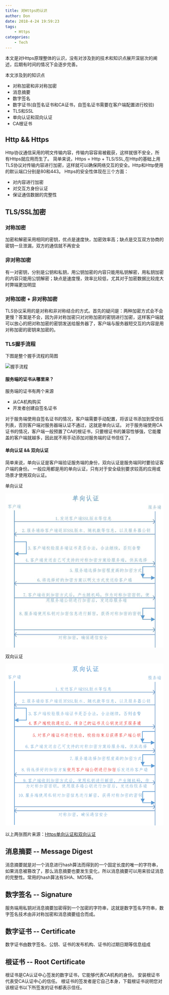 ```yaml
---
title: 对Https的认识
author: Don
date: 2018-4-24 19:59:23
tags:
    - Https
categories:
    - Tech
---
```


本文是对Https原理整体的认识，没有对涉及到的技术和知识点展开深层次的阐述，后期有时间的情况下会逐步完善。


本文涉及到的知识点

* 对称加密和非对称加密
* 消息摘要
* 数字签名
* 数字证书(自签名证书和CA证书，自签名证书需要在客户端配置进行校验)
* TLS和SSL
* 单向认证和双向认证
* CA根证书


## Http && Https

Http协议通信采用的明文传输内容，传输内容容易被截获，这样就很不安全，所有Https就应用而生了。
简单来说，Https = Http + TLS/SSL,在Http的基础上用TLS协议对传输内容进行加密，这样就可以确保网络交互的安全。Http和Http使用的默认端口分别是80和443。
Https的安全性体现在三个方面：

- 对内容进行加密
- 对交互方身份认证
- 保证通信数据的完整性

## TLS/SSL加密

### 对称加密
加密和解密采用相同的密钥，优点是速度快，加密效率高；缺点是交互双方协商的密钥一旦泄漏，双方的通信就不再安全

### 非对称加密
有一对密钥，分别是公钥和私钥，用公钥加密的内容只能用私钥解密，用私钥加密的内容只能用公钥解密；缺点是速度慢，效率比较低，尤其对于加密数据比较庞大时弊端更加明显

### 对称加密 + 非对称加密
TLS协议采用的是对称和非对称结合的方式。首先的疑问是：两种加密方式会不会更慢？答案是不会，因为非对称加密只对对称加密的密钥进行加密，这样客户端就可以放心的把对称加密的密钥发送给服务器了，客户端与服务器短交互的内容是用对称加密的密钥来加密的。

<!-- more -->

### TLS握手流程
下图是整个握手流程的简图

![握手流程](http://mmbiz.qpic.cn/mmbiz_png/KyXfCrME6UJFk4ma5Y5g5wIeggZaCZ3xKYfzxv54kPQ9q9SKRPHpnVib9MF6MfPcLJgej3wicCVZSicUMNzoVasiaA/640?wx_fmt=png&tp=webp&wxfrom=5&wx_lazy=1)

#### 服务端的证书从哪里来？

服务端的证书有两个来源
+ 从CA机构购买
+ 开发者创建自签名证书

对于服务端使用自签名证书的情况，客户端需要手动配置，将该证书添加到受信任列表，否则客户端对服务器端认证不通过，这就是单向认证。
对于服务端使用CA证书的情况，客户端一般预置了CA的根证书，只要根证书的兼容性够强，它能覆盖的客户端就越多，因此就不用手动添加对服务端的证书信任了。


#### 单向认证 && 双向认证

简单来说，单向认证是客户端验证服务端的身份，双向认证是服务端同时要验证客户端的身份。
一般应用都是用的单向认证，只有对于安全级别要求较高的应用或场景才使用双向认证。

单向认证

![单向认证](/images/one-way.jpeg)


双向认证

![双向认证](/images/two-way.jpeg)

以上两张图片来源：[Https单向认证和双向认证](https://blog.csdn.net/duanbokan/article/details/50847612)


## 消息摘要 -- Message Digest

消息摘要就是对一个消息进行hash算法而得到的一个固定长度的唯一的字符串，如果消息被篡改了，那么消息摘要也要发生变化，所以消息摘要可以用来验证消息的完整性。常用的hash算法有SHA、MD5等。

## 数字签名 -- Signature

服务端用私钥对消息摘要加密得到一个加密的字符串，这就是数字签名字符串，数字签名技术由非对称加密和消息摘要组合而成。

## 数字证书 -- Certificate

数字证书由数字签名、公钥、证书的发布机构、证书的过期日期等信息组成

## 根证书 -- Root Certificate

根证书是CA认证中心签发的数字证书，它能够代表CA机构的身份。 安装根证书代表受CA认证中心的信任。 根证书的签发者是它自己本身，下载根证书说明您对该根证书以下所签发的证书都表示信任。